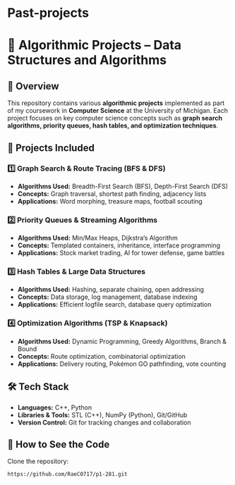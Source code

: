 # Past-projects
# 🚀 Algorithmic Projects – Data Structures and Algorithms

## 📌 Overview
This repository contains various **algorithmic projects** implemented as part of my coursework in **Computer Science** at the University of Michigan. Each project focuses on key computer science concepts such as **graph search algorithms, priority queues, hash tables, and optimization techniques**.

## 📂 Projects Included
### **1️⃣ Graph Search & Route Tracing (BFS & DFS)**
- **Algorithms Used:** Breadth-First Search (BFS), Depth-First Search (DFS)
- **Concepts:** Graph traversal, shortest path finding, adjacency lists
- **Applications:** Word morphing, treasure maps, football scouting

### **2️⃣ Priority Queues & Streaming Algorithms**
- **Algorithms Used:** Min/Max Heaps, Dijkstra’s Algorithm
- **Concepts:** Templated containers, inheritance, interface programming
- **Applications:** Stock market trading, AI for tower defense, game battles

### **3️⃣ Hash Tables & Large Data Structures**
- **Algorithms Used:** Hashing, separate chaining, open addressing
- **Concepts:** Data storage, log management, database indexing
- **Applications:** Efficient logfile search, database query optimization

### **4️⃣ Optimization Algorithms (TSP & Knapsack)**
- **Algorithms Used:** Dynamic Programming, Greedy Algorithms, Branch & Bound
- **Concepts:** Route optimization, combinatorial optimization
- **Applications:** Delivery routing, Pokémon GO pathfinding, vote counting

## 🛠️ Tech Stack
- **Languages:** C++, Python
- **Libraries & Tools:** STL (C++), NumPy (Python), Git/GitHub
- **Version Control:** Git for tracking changes and collaboration

## 🔧 How to See the Code
Clone the repository:
   ```bash
https://github.com/RaeC0717/p1-281.git
   


